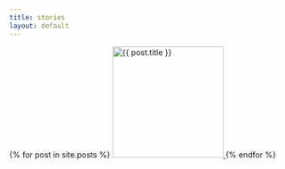 ```yaml
---
title: stories
layout: default
---
```


  {% for post in site.posts %}
 <a href="{{ post.url }}" >
      <img src="{{ post.image }}" alt="{{ post.title }}" width="200px">
  </a>
  {% endfor %}


